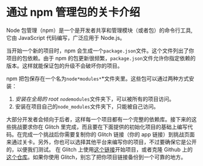 # 通过 npm 管理包的关卡介绍

Node 包管理（npm）是一个是开发者共享和管理模块（或者包）的命令行工具, 它由 JavaScript 代码编写，广泛应用于 Node.js。

当开始一个新的项目时，npm 会生成一个`package.json`文件。这个文件列出了你项目的包依赖。由于 npm 的包更新很频繁，`package.json`文件允许你指定依赖的版本。这样就能保证包的升级不会破坏你的项目。

npm 把包保存在一个名为`node*modules*`*文件夹里。这些包可以通过两种方式安装：

1. *安装在全局的 root `node`*`modules`文件夹下，可以被所有的项目访问。
2. 安装在项目自己的`node_modules`文件夹下，只能被自己访问。

大部分开发者会倾向于后者，这样每一个项目都有一个完整的依赖库。接下来的这些挑战要求你在 Glitch 里完成，而且要在下面提供的初始化项目的基础上编写代码。在完成一个挑战后你需要复制你的 Glitch 链接（你的 app 链接）到挑战页面来通过关卡。另外，你也可以选择其他平台来编写你的项目，不过要确保它是公开的，以便我们测试。
在 Glitch 上使用[这个链接](https://glitch.com/#!/import/github/freeCodeCamp/boilerplate-npm)开始项目，或者克隆 Github 上的[这个仓库](https://github.com/freeCodeCamp/boilerplate-npm/)。如果你使用 Glitch，别忘了把你项目链接备份到一个可靠的地方。